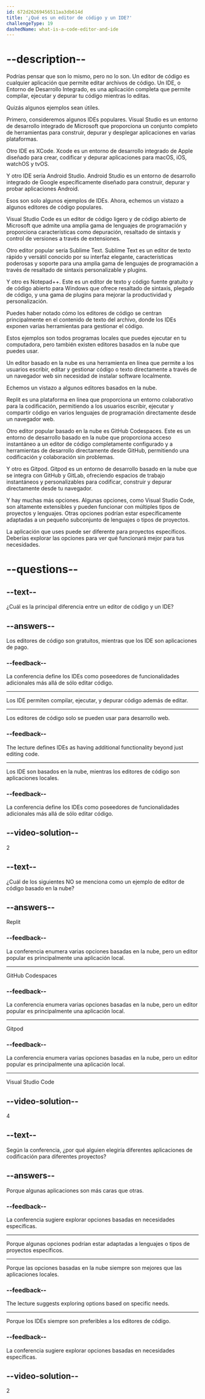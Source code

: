 ```yaml
---
id: 672d26269456511aa3db614d
title: '¿Qué es un editor de código y un IDE?'
challengeType: 19
dashedName: what-is-a-code-editor-and-ide
---
```


# --description--

Podrías pensar que son lo mismo, pero no lo son. Un editor de código es cualquier aplicación que permite editar archivos de código. Un IDE, o Entorno de Desarrollo Integrado, es una aplicación completa que permite compilar, ejecutar y depurar tu código mientras lo editas.

Quizás algunos ejemplos sean útiles.

Primero, consideremos algunos IDEs populares. Visual Studio es un entorno de desarrollo integrado de Microsoft que proporciona un conjunto completo de herramientas para construir, depurar y desplegar aplicaciones en varias plataformas.

Otro IDE es XCode. Xcode es un entorno de desarrollo integrado de Apple diseñado para crear, codificar y depurar aplicaciones para macOS, iOS, watchOS y tvOS.

Y otro IDE sería Android Studio. Android Studio es un entorno de desarrollo integrado de Google específicamente diseñado para construir, depurar y probar aplicaciones Android.

Esos son solo algunos ejemplos de IDEs. Ahora, echemos un vistazo a algunos editores de código populares.

Visual Studio Code es un editor de código ligero y de código abierto de Microsoft que admite una amplia gama de lenguajes de programación y proporciona características como depuración, resaltado de sintaxis y control de versiones a través de extensiones.

Otro editor popular sería Sublime Text. Sublime Text es un editor de texto rápido y versátil conocido por su interfaz elegante, características poderosas y soporte para una amplia gama de lenguajes de programación a través de resaltado de sintaxis personalizable y plugins.

Y otro es Notepad++. Este es un editor de texto y código fuente gratuito y de código abierto para Windows que ofrece resaltado de sintaxis, plegado de código, y una gama de plugins para mejorar la productividad y personalización.

Puedes haber notado cómo los editores de código se centran principalmente en el contenido de texto del archivo, donde los IDEs exponen varias herramientas para gestionar el código.

Estos ejemplos son todos programas locales que puedes ejecutar en tu computadora, pero también existen editores basados en la nube que puedes usar.

Un editor basado en la nube es una herramienta en línea que permite a los usuarios escribir, editar y gestionar código o texto directamente a través de un navegador web sin necesidad de instalar software localmente.

Echemos un vistazo a algunos editores basados en la nube.

Replit es una plataforma en línea que proporciona un entorno colaborativo para la codificación, permitiendo a los usuarios escribir, ejecutar y compartir código en varios lenguajes de programación directamente desde un navegador web.

Otro editor popular basado en la nube es GitHub Codespaces. Este es un entorno de desarrollo basado en la nube que proporciona acceso instantáneo a un editor de código completamente configurado y a herramientas de desarrollo directamente desde GitHub, permitiendo una codificación y colaboración sin problemas.

Y otro es Gitpod. Gitpod es un entorno de desarrollo basado en la nube que se integra con GitHub y GitLab, ofreciendo espacios de trabajo instantáneos y personalizables para codificar, construir y depurar directamente desde tu navegador.

Y hay muchas más opciones. Algunas opciones, como Visual Studio Code, son altamente extensibles y pueden funcionar con múltiples tipos de proyectos y lenguajes. Otras opciones podrían estar específicamente adaptadas a un pequeño subconjunto de lenguajes o tipos de proyectos.

La aplicación que uses puede ser diferente para proyectos específicos. Deberías explorar las opciones para ver qué funcionará mejor para tus necesidades.

# --questions--

## --text--

¿Cuál es la principal diferencia entre un editor de código y un IDE?

## --answers--

Los editores de código son gratuitos, mientras que los IDE son aplicaciones de pago.

### --feedback--

La conferencia define los IDEs como poseedores de funcionalidades adicionales más allá de sólo editar código.

---

Los IDE permiten compilar, ejecutar, y depurar código además de editar.

---

Los editores de código solo se pueden usar para desarrollo web.

### --feedback--

The lecture defines IDEs as having additional functionality beyond just editing code.

---

Los IDE son basados en la nube, mientras los editores de código son aplicaciones locales.

### --feedback--

La conferencia define los IDEs como poseedores de funcionalidades adicionales más allá de sólo editar código.

## --video-solution--

2

## --text--

¿Cuál de los siguientes NO se menciona como un ejemplo de editor de código basado en la nube?

## --answers--

Replit

### --feedback--

La conferencia enumera varias opciones basadas en la nube, pero un editor popular es principalmente una aplicación local.

---

GitHub Codespaces

### --feedback--

La conferencia enumera varias opciones basadas en la nube, pero un editor popular es principalmente una aplicación local.

---

Gitpod

### --feedback--

La conferencia enumera varias opciones basadas en la nube, pero un editor popular es principalmente una aplicación local.

---

Visual Studio Code

## --video-solution--

4

## --text--

Según la conferencia, ¿por qué alguien elegiría diferentes aplicaciones de codificación para diferentes proyectos?

## --answers--

Porque algunas aplicaciones son más caras que otras.

### --feedback--

La conferencia sugiere explorar opciones basadas en necesidades específicas.

---

Porque algunas opciones podrían estar adaptadas a lenguajes o tipos de proyectos específicos.

---

Porque las opciones basadas en la nube siempre son mejores que las aplicaciones locales.

### --feedback--

The lecture suggests exploring options based on specific needs.

---

Porque los IDEs siempre son preferibles a los editores de código.

### --feedback--

La conferencia sugiere explorar opciones basadas en necesidades específicas.

## --video-solution--

2
